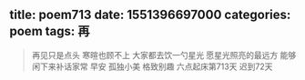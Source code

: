 title: poem713
date: 1551396697000
categories: poem
tags: 再
---
> 再见只是点头
寒暄也顾不上
大家都去饮一勺星光
愿星光照亮的最远方
能够闲下来补话家常
早安
孤独小美
格致别趣
六点起床第713天 迟到72天